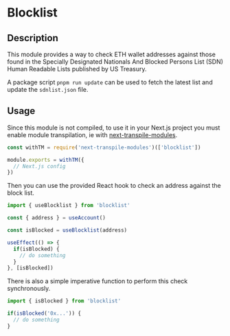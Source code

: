 # Blocklist

## Description

This module provides a way to check ETH wallet addresses against those found in the Specially Designated Nationals And Blocked Persons List (SDN) Human Readable Lists published by US Treasury.

A package script `pnpm run update` can be used to fetch the latest list and update the `sdnlist.json` file.

## Usage

Since this module is not compiled, to use it in your Next.js project you must enable module transpilation, ie with [next-transpile-modules](https://github.com/martpie/next-transpile-modules).

```js
const withTM = require('next-transpile-modules')(['blocklist'])

module.exports = withTM({
  // Next.js config
})
```

Then you can use the provided React hook to check an address against the block list.


```ts
import { useBlocklist } from 'blocklist'

const { address } = useAccount()

const isBlocked = useBlocklist(address)

useEffect(() => {
  if(isBlocked) {
    // do something
  }
}, [isBlocked])
```

There is also a simple imperative function to perform this check  synchronously.

```ts
import { isBlocked } from 'blocklist'

if(isBlocked('0x...')) {
  // do something
}
```